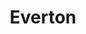 ---
title: Everton
crosslinks:
- youtubefactsbot
- soccer
- tmsbmeta
- youtubot
- livven
- soccerstreams
- soccerbot
- LiverpoolFC
- lcfc
- footballhighlights
- swanseacity
- MassdropBot
- thesimpsons
- Stealing
- Gunners
- botwatch
- reddevils
- footballdownload
- Hammers
- john_yukis_bots
---